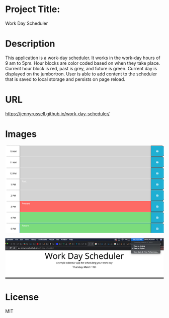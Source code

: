 # Project Title:

Work Day Scheduler

# Description

This application is a work-day scheduler. It works in the work-day hours of 9 am to 5pm. Hour blocks are color coded based on when they take place. Current hour block is red, past is grey, and future is green. Current day is displayed on the jumbortron. User is able to add content to the scheduler that is saved to local storage and persists on page reload.

# URL

https://jennyrussell.github.io/work-day-scheduler/

# Images

![Scheduler](color-changing.png)

![Date](date-page.png)





# License

MIT 
